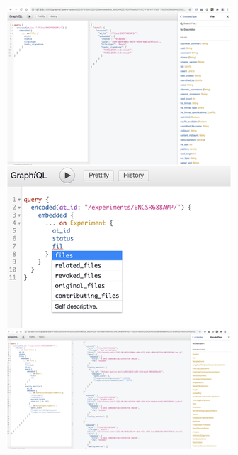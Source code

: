 <p align="center">
<img src="examples/file_query.png">
<img src="examples/field_complete.png">
<img src="examples/experiment_query.png">
</p>
